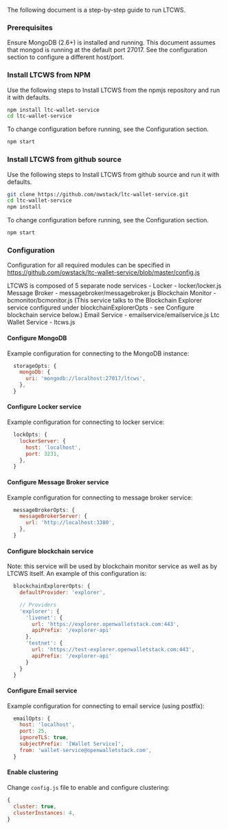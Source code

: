 The following document is a step-by-step guide to run LTCWS.

### Prerequisites
Ensure MongoDB (2.6+) is installed and running. This document assumes that mongod is running at the default port 27017.
See the configuration section to configure a different host/port.

### Install LTCWS from NPM
Use the following steps to Install LTCWS from the npmjs repository and run it with defaults.
```bash
npm install ltc-wallet-service
cd ltc-wallet-service
```
To change configuration before running, see the Configuration section.
```bash
npm start
```

### Install LTCWS from github source
Use the following steps to Install LTCWS from github source and run it with defaults.
```bash
git clone https://github.com/owstack/ltc-wallet-service.git
cd ltc-wallet-service
npm install
```
To change configuration before running, see the Configuration section.
```bash
npm start
```
### Configuration
Configuration for all required modules can be specified in https://github.com/owstack/ltc-wallet-service/blob/master/config.js

LTCWS is composed of 5 separate node services -
Locker - locker/locker.js
Message Broker - messagebroker/messagebroker.js
Blockchain Monitor - bcmonitor/bcmonitor.js (This service talks to the Blockchain Explorer service configured under blockchainExplorerOpts - see Configure blockchain service below.)
Email Service - emailservice/emailservice.js
Ltc Wallet Service - ltcws.js

#### Configure MongoDB
Example configuration for connecting to the MongoDB instance:
```javascript
  storageOpts: {
    mongoDb: {
      uri: 'mongodb://localhost:27017/ltcws',
    },
  }
```
#### Configure Locker service
Example configuration for connecting to locker service:
```javascript
  lockOpts: {
    lockerServer: {
      host: 'localhost',
      port: 3231,
    },
  }
```

#### Configure Message Broker service
Example configuration for connecting to message broker service:
```javascript
  messageBrokerOpts: {
    messageBrokerServer: {
      url: 'http://localhost:3380',
    },
  }
```

#### Configure blockchain service
Note: this service will be used by blockchain monitor service as well as by LTCWS itself.
An example of this configuration is:
```javascript
  blockchainExplorerOpts: {
    defaultProvider: 'explorer',

    // Providers
    'explorer': {
      'livenet': {
        url: 'https://explorer.openwalletstack.com:443',
        apiPrefix: '/explorer-api'
      },
      'testnet': {
        url: 'https://test-explorer.openwalletstack.com:443',
        apiPrefix: '/explorer-api'
      }
    }
  }
```

#### Configure Email service
Example configuration for connecting to email service (using postfix):
```javascript
  emailOpts: {
    host: 'localhost',
    port: 25,
    ignoreTLS: true,
    subjectPrefix: '[Wallet Service]',
    from: 'wallet-service@openwalletstack.com',
  }
```

#### Enable clustering
Change `config.js` file to enable and configure clustering:
```javascript
{
  cluster: true,
  clusterInstances: 4,
}
```

